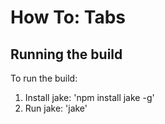 How To: Tabs
============

Running the build
-----------------

To run the build:

1. Install jake: 'npm install jake -g'
2. Run jake: 'jake'